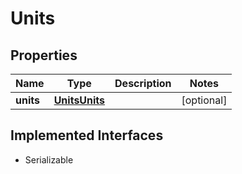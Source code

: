 

# Units


## Properties

Name | Type | Description | Notes
------------ | ------------- | ------------- | -------------
**units** | [**UnitsUnits**](UnitsUnits.md) |  |  [optional]


## Implemented Interfaces

* Serializable


